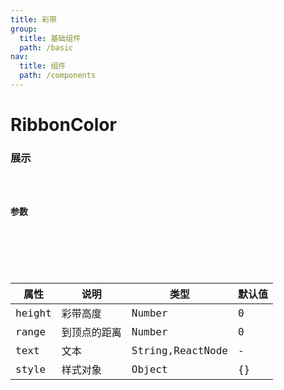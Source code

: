 ```yaml
---
title: 彩带
group: 
  title: 基础组件
  path: /basic
nav:
  title: 组件
  path: /components
---
```


# RibbonColor
### 展示

<code src="./demos/demo.tsx" />

### 参数

<API />

###
| 属性 | 说明 | 类型 | 默认值 |
| --- | --- | --- | --- |
| height | 彩带高度 | Number | 0 |
| range | 到顶点的距离 | Number | 0 |
| text | 文本 | String,ReactNode | - |
| style | 样式对象 | Object | {} |
